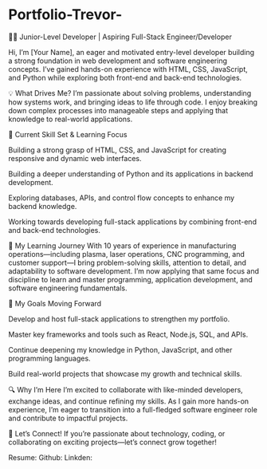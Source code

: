 # Portfolio-Trevor-


👨‍💻 Junior-Level Developer | Aspiring Full-Stack Engineer/Developer

Hi, I’m [Your Name], an eager and motivated entry-level developer building a strong foundation in web development and software engineering concepts. I’ve gained hands-on experience with HTML, CSS, JavaScript, and Python while exploring both front-end and back-end technologies.

💡 What Drives Me?
I’m passionate about solving problems, understanding how systems work, and bringing ideas to life through code. I enjoy breaking down complex processes into manageable steps and applying that knowledge to real-world applications.

🔧 Current Skill Set & Learning Focus
 
Building a strong grasp of HTML, CSS, and JavaScript for creating responsive and dynamic web interfaces.

Building a deeper understanding of Python and its applications in backend development.

Exploring databases, APIs, and control flow concepts to enhance my backend knowledge.

Working towards developing full-stack applications by combining front-end and back-end technologies.

🎯 My Learning Journey
With 10 years of experience in manufacturing operations—including plasma, laser operations, CNC programming, and customer support—I bring problem-solving skills, attention to detail, and adaptability to software development. I’m now applying that same focus and discipline to learn and master programming, application development, and software engineering fundamentals.

🚀 My Goals Moving Forward

Develop and host full-stack applications to strengthen my portfolio.

Master key frameworks and tools such as React, Node.js, SQL, and APIs.

Continue deepening my knowledge in Python, JavaScript, and other programming languages.

Build real-world projects that showcase my growth and technical skills.

🔍 Why I’m Here
I’m excited to collaborate with like-minded developers, exchange ideas, and continue refining my skills. As I gain more hands-on experience, I’m eager to transition into a full-fledged software engineer role and contribute to impactful projects.

🤝 Let’s Connect!
If you’re passionate about technology, coding, or collaborating on exciting projects—let’s connect grow together!

Resume: 
Github:
Linkden: 
